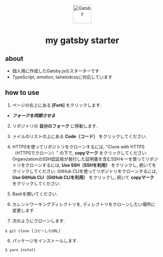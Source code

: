 <p align="center">
  <a href="https://www.gatsbyjs.com/?utm_source=starter&utm_medium=readme&utm_campaign=minimal-starter">
    <img alt="Gatsby" src="https://www.gatsbyjs.com/Gatsby-Monogram.svg" width="60" />
  </a>
</p>
<h1 align="center">
  my gatsby starter
</h1>

## about
- 個人用に作成したGatsby.jsのスターターです
- TypeScript, emotion, tailwindcssに対応しています

## how to use

1. ページの右上にある **[Fork]** をクリックします.

- ***フォークを同期させる***

2. リポジトリの **自分のフォーク** に移動します.

3. ァイルのリストの上にある **Code（コード）** をクリックしてください.

4. HTTPSを使ってリポジトリをクローンするには, "Clone with HTTPS（HTTPSでクローン）" の下で, **copyマーク** をクリックしてください. OrganizationのSSH認証局が発行した証明書を含むSSHキーを使ってリポジトリをクローンするには, **Use SSH（SSHを利用）** をクリックし, 続いてをクリックしてください. GitHub CLIを使ってリポジトリをクローンするには, **Use GitHub CLI（GitHub CLIを利用）** をクリックし, 続いて **copyマーク** をクリックしてください.

5. Bashを開いてください.

6. カレントワーキングディレクトリを, ディレクトリをクローンしたい場所に変更します.

7. 次のようにクローンします.
```
$ git clone [コピーしたURL]
```

6. パッケージをインストールします.
```
$ yarn install
```
